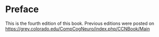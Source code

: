 # Preface

This is the fourth edition of this book.  Previous editions were posted on https://grey.colorado.edu/CompCogNeuro/index.php/CCNBook/Main

